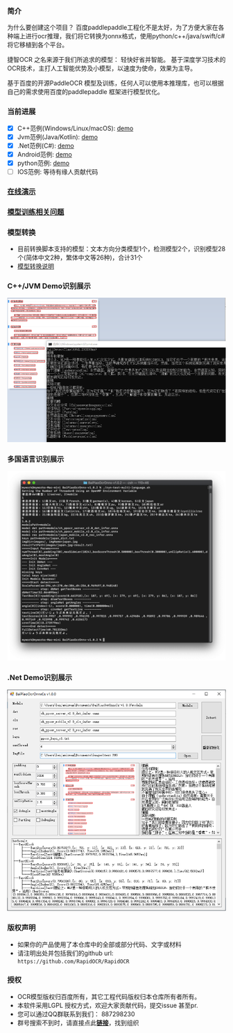 ### 简介
为什么要创建这个项目？ 百度paddlepaddle工程化不是太好，为了方便大家在各种端上进行ocr推理，我们将它转换为onnx格式，使用python/c++/java/swift/c# 将它移植到各个平台。

捷智OCR 之名来源于我们所追求的模型： 轻快好省并智能。 基于深度学习技术的OCR技术，主打人工智能优势及小模型，以速度为使命，效果为主导。

基于百度的开源PaddleOCR 模型及训练，任何人可以使用本推理库，也可以根据自己的需求使用百度的paddlepaddle 框架进行模型优化。


### 当前进展
- [x] C++范例(Windows/Linux/macOS): [demo](./cpp)
- [x] Jvm范例(Java/Kotlin): [demo](./jvm)
- [x] .Net范例(C#): [demo](./dotnet)
- [x] Android范例: [demo](./android)
- [x] python范例: [demo](.python)
- [ ] IOS范例: 等待有缘人贡献代码

### [在线演示](http://rapidocr.51pda.cn:9003/)

### [模型训练相关问题](https://github.com/PaddlePaddle/PaddleOCR/blob/release/2.1/doc/doc_ch/FAQ.md)

### 模型转换
- 目前转换脚本支持的模型：文本方向分类模型1个，检测模型2个，识别模型28个(简体中文2种，繁体中文等26种)，合计31个
- [模型转换说明](./models)

### C++/JVM Demo识别展示

![avatar](./test_imgs/test_cpp.png)

### 多国语言识别展示

![avatar](./test_imgs/test_multi_language.png)

### .Net Demo识别展示

![avatar](./test_imgs/test_cs.png)

### 版权声明
- 如果你的产品使用了本仓库中的全部或部分代码、文字或材料
- 请注明出处并包括我们的github url: `https://github.com/RapidOCR/RapidOCR`

### 授权
- OCR模型版权归百度所有，其它工程代码版权归本仓库所有者所有。
- 本软件采用LGPL 授权方式，欢迎大家贡献代码，提交issue 甚至pr.
- 您可以通过QQ群联系到我们： 887298230
- 群号搜索不到时，请直接点此[**链接**](https://jq.qq.com/?_wv=1027&k=P9b3olx6)，找到组织